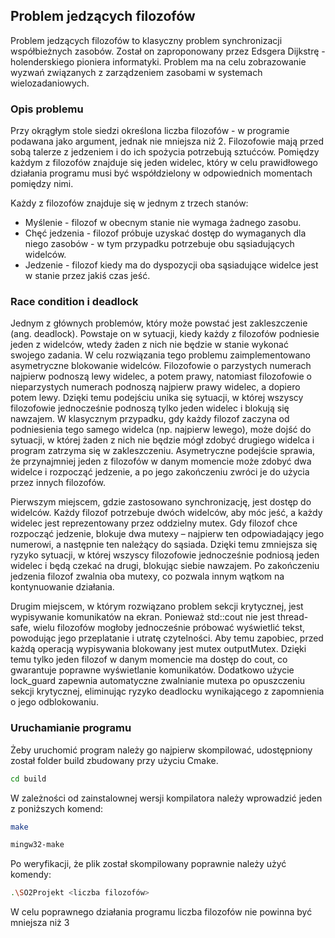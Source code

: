 ## Problem jedzących filozofów

Problem jedzących filozofów to klasyczny problem synchronizacji współbieżnych zasobów. Został on zaproponowany przez Edsgera Dijkstrę - holenderskiego pioniera informatyki. Problem ma na celu zobrazowanie wyzwań związanych z zarządzeniem zasobami w systemach wielozadaniowych.

### Opis problemu

Przy okrągłym stole siedzi określona liczba filozofów - w programie podawana jako argument, jednak nie mniejsza niż 2. Filozofowie mają przed sobą talerze z jedzeniem i do ich spożycia potrzebują sztućców. 
Pomiędzy każdym z filozofów znajduje się jeden widelec, który w celu prawidłowego działania programu musi być współdzielony w odpowiednich momentach pomiędzy nimi.

Każdy z filozofów znajduje się w jednym z trzech stanów:

- Myślenie - filozof w obecnym stanie nie wymaga żadnego zasobu.
- Chęć jedzenia - filozof próbuje uzyskać dostęp do wymaganych dla niego zasobów - w tym przypadku potrzebuje obu sąsiadujących widelców.
- Jedzenie - filozof kiedy ma do dyspozycji oba sąsiadujące widelce jest w stanie przez jakiś czas jeść.

### Race condition i deadlock

Jednym z głównych problemów, który może powstać jest zakleszczenie (ang. deadlock). Powstaje on w sytuacji, kiedy każdy z filozofów podniesie jeden z widelców, wtedy żaden z nich nie będzie w stanie wykonać swojego zadania.
W celu rozwiązania tego problemu zaimplementowano asymetryczne blokowanie widelców. Filozofowie o parzystych numerach najpierw podnoszą lewy widelec, a potem prawy, natomiast filozofowie o nieparzystych numerach podnoszą najpierw prawy widelec, a dopiero potem lewy.
Dzięki temu podejściu unika się sytuacji, w której wszyscy filozofowie jednocześnie podnoszą tylko jeden widelec i blokują się nawzajem. W klasycznym przypadku, gdy każdy filozof zaczyna od podniesienia tego samego widelca (np. najpierw lewego), 
może dojść do sytuacji, w której żaden z nich nie będzie mógł zdobyć drugiego widelca i program zatrzyma się w zakleszczeniu. Asymetryczne podejście sprawia, że przynajmniej jeden z filozofów w danym momencie może zdobyć dwa widelce i rozpocząć jedzenie, a po jego zakończeniu zwróci je do użycia przez innych filozofów.

Pierwszym miejscem, gdzie zastosowano synchronizację, jest dostęp do widelców. Każdy filozof potrzebuje dwóch widelców, aby móc jeść, a każdy widelec jest reprezentowany przez oddzielny mutex. Gdy filozof chce rozpocząć jedzenie,
blokuje dwa mutexy – najpierw ten odpowiadający jego numerowi, a następnie ten należący do sąsiada. Dzięki temu zmniejsza się ryzyko sytuacji, w której wszyscy filozofowie jednocześnie podniosą jeden widelec i będą czekać na drugi, blokując siebie nawzajem. 
Po zakończeniu jedzenia filozof zwalnia oba mutexy, co pozwala innym wątkom na kontynuowanie działania.

Drugim miejscem, w którym rozwiązano problem sekcji krytycznej, jest wypisywanie komunikatów na ekran. Ponieważ std::cout nie jest thread-safe, wielu filozofów mogłoby jednocześnie próbować wyświetlić tekst, powodując jego przeplatanie i utratę czytelności. Aby temu zapobiec, 
przed każdą operacją wypisywania blokowany jest mutex outputMutex. Dzięki temu tylko jeden filozof w danym momencie ma dostęp do cout, co gwarantuje poprawne wyświetlanie komunikatów.
Dodatkowo użycie lock_guard<mutex> zapewnia automatyczne zwalnianie mutexa po opuszczeniu sekcji krytycznej, eliminując ryzyko deadlocku wynikającego z zapomnienia o jego odblokowaniu.

### Uruchamianie programu

Żeby uruchomić program należy go najpierw skompilować, udostępniony został folder build zbudowany przy użyciu Cmake.

``` sh
cd build
```

W zależności od zainstalownej wersji kompilatora należy wprowadzić jeden z poniższych komend:

```sh
make
```

```sh
mingw32-make
```

Po weryfikacji, że plik został skompilowany poprawnie należy użyć komendy:

```sh
.\SO2Projekt <liczba filozofów>
```

W celu poprawnego działania programu liczba filozofów nie powinna być mniejsza niż 3
